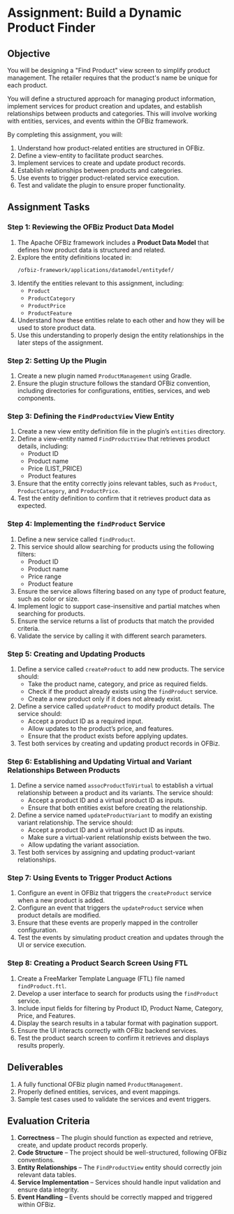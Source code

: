 # Assignment: Build a Dynamic Product Finder

## Objective  
You will be designing a "Find Product" view screen to simplify product management. The retailer requires that the product's name be unique for each product.  

You will define a structured approach for managing product information, implement services for product creation and updates, and establish relationships between products and categories. This will involve working with entities, services, and events within the OFBiz framework.  

By completing this assignment, you will:  
1. Understand how product-related entities are structured in OFBiz.  
2. Define a view-entity to facilitate product searches.  
3. Implement services to create and update product records.  
4. Establish relationships between products and categories.  
5. Use events to trigger product-related service execution.  
6. Test and validate the plugin to ensure proper functionality.  

## Assignment Tasks  

### Step 1: Reviewing the OFBiz Product Data Model  
1. The Apache OFBiz framework includes a **Product Data Model** that defines how product data is structured and related.  
2. Explore the entity definitions located in:  
   ```
   /ofbiz-framework/applications/datamodel/entitydef/
   ```  
3. Identify the entities relevant to this assignment, including:  
   - `Product`  
   - `ProductCategory`  
   - `ProductPrice`  
   - `ProductFeature`  
4. Understand how these entities relate to each other and how they will be used to store product data.  
5. Use this understanding to properly design the entity relationships in the later steps of the assignment.  

### Step 2: Setting Up the Plugin  
1. Create a new plugin named `ProductManagement` using Gradle.  
2. Ensure the plugin structure follows the standard OFBiz convention, including directories for configurations, entities, services, and web components.  

### Step 3: Defining the `FindProductView` View Entity  
1. Create a new view entity definition file in the plugin’s `entities` directory.  
2. Define a view-entity named `FindProductView` that retrieves product details, including:  
   - Product ID  
   - Product name  
   - Price (LIST_PRICE)
   - Product features
3. Ensure that the entity correctly joins relevant tables, such as `Product`, `ProductCategory`, and `ProductPrice`.  
4. Test the entity definition to confirm that it retrieves product data as expected.  

### Step 4: Implementing the `findProduct` Service  
1. Define a new service called `findProduct`.  
2. This service should allow searching for products using the following filters:  
   - Product ID  
   - Product name  
   - Price range  
   - Product feature  
3. Ensure the service allows filtering based on any type of product feature, such as color or size.
4. Implement logic to support case-insensitive and partial matches when searching for products.  
5. Ensure the service returns a list of products that match the provided criteria.  
6. Validate the service by calling it with different search parameters.  

### Step 5: Creating and Updating Products  
1. Define a service called `createProduct` to add new products. The service should:  
   - Take the product name, category, and price as required fields.  
   - Check if the product already exists using the `findProduct` service.  
   - Create a new product only if it does not already exist.  
2. Define a service called `updateProduct` to modify product details. The service should:  
   - Accept a product ID as a required input.  
   - Allow updates to the product’s price, and features.  
   - Ensure that the product exists before applying updates.  
3. Test both services by creating and updating product records in OFBiz.  

### Step 6: Establishing and Updating Virtual and Variant Relationships Between Products  
1. Define a service named `assocProductToVirtual` to establish a virtual relationship between a product and its variants. The service should:  
   - Accept a product ID and a virtual product ID as inputs.  
   - Ensure that both entities exist before creating the relationship.  
2. Define a service named `updateProductVariant` to modify an existing variant relationship. The service should:  
   - Accept a product ID and a virtual product ID as inputs.  
   - Make sure a virtual-varient relationship exists between the two.
   - Allow updating the variant association.  
3. Test both services by assigning and updating product-variant relationships.  

### Step 7: Using Events to Trigger Product Actions  
1. Configure an event in OFBiz that triggers the `createProduct` service when a new product is added.  
2. Configure an event that triggers the `updateProduct` service when product details are modified.  
3. Ensure that these events are properly mapped in the controller configuration.  
4. Test the events by simulating product creation and updates through the UI or service execution.  

### Step 8: Creating a Product Search Screen Using FTL  
1. Create a FreeMarker Template Language (FTL) file named `findProduct.ftl`.  
2. Develop a user interface to search for products using the `findProduct` service.  
3. Include input fields for filtering by Product ID, Product Name, Category, Price, and Features.  
4. Display the search results in a tabular format with pagination support.  
5. Ensure the UI interacts correctly with OFBiz backend services.  
6. Test the product search screen to confirm it retrieves and displays results properly.  

## Deliverables  
1. A fully functional OFBiz plugin named `ProductManagement`.  
2. Properly defined entities, services, and event mappings.  
3. Sample test cases used to validate the services and event triggers.  

## Evaluation Criteria  
1. **Correctness** – The plugin should function as expected and retrieve, create, and update product records properly.  
2. **Code Structure** – The project should be well-structured, following OFBiz conventions.  
3. **Entity Relationships** – The `FindProductView` entity should correctly join relevant data tables.  
4. **Service Implementation** – Services should handle input validation and ensure data integrity.  
5. **Event Handling** – Events should be correctly mapped and triggered within OFBiz.  
